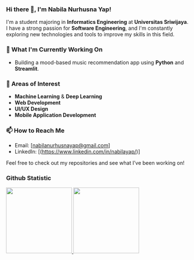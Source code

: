 ### Hi there 👋, I'm Nabila Nurhusna Yap!

I'm a student majoring in **Informatics Engineering** at **Universitas Sriwijaya**. I have a strong passion for **Software Engineering**, and I'm constantly exploring new technologies and tools to improve my skills in this field.

### 🌱 What I'm Currently Working On
- Building a mood-based music recommendation app using **Python** and **Streamlit**.

### 🔭 Areas of Interest
- **Machine Learning** & **Deep Learning**
- **Web Development**
- **UI/UX Design**
- **Mobile Application Development**

### 📫 How to Reach Me
- Email: [nabilanurhusnayap@gmail.com]
- LinkedIn: [(https://www.linkedin.com/in/nabilayap/)]

Feel free to check out my repositories and see what I’ve been working on!

### Github Statistic
<p align="left">
<a href="https://github.com/Nabila-Bio">
  <img height="180em" src="https://github-readme-stats-eight-theta.vercel.app/api?username=penuliscode&show_icons=true&theme=algolia&include_all_commits=true&count_private=true"/>
  <img height="180em" src="https://github-readme-stats-eight-theta.vercel.app/api/top-langs/?username=penuliscode&layout=compact&layout=compact&theme=algolia"/>
</a>
</p>
